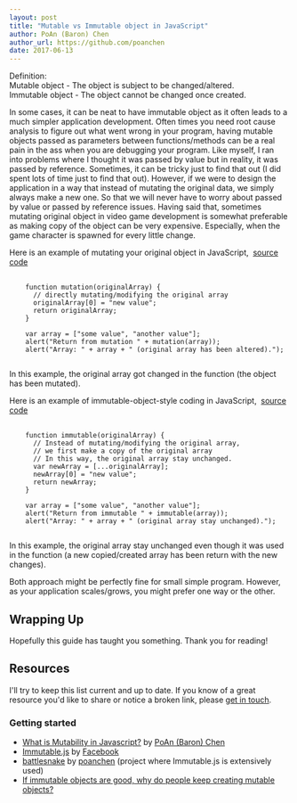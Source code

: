 ```yaml
---
layout: post
title: "Mutable vs Immutable object in JavaScript"
author: PoAn (Baron) Chen
author_url: https://github.com/poanchen
date: 2017-06-13
---
```

Definition:<br>
Mutable object - The object is subject to be changed/altered.<br>
Immutable object - The object cannot be changed once created.

In some cases, it can be neat to have immutable object as it often leads to a much simpler application development. Often times you need root cause analysis to figure out what went wrong in your program, having mutable objects passed as parameters between functions/methods can be a real pain in the ass when you are debugging your program. Like myself, I ran into problems where I thought it was passed by value but in reality, it was passed by reference. Sometimes, it can be tricky just to find that out (I did spent lots of time just to find that out). However, if we were to design the application in a way that instead of mutating the original data, we simply always make a new one. So that we will never have to worry about passed by value or passed by reference issues. Having said that, sometimes mutating original object in video game development is somewhat preferable as making copy of the object can be very expensive. Especially, when the game character is spawned for every little change.

Here is an example of mutating your original object in JavaScript,&nbsp;&nbsp;<a href="https://github.com/poanchen/code-for-blog/blob/master/2017/06/13/mutable-vs-Immutable-object-in-JavaScript/mutation-sample.js" target="_blank">source code</a>

<pre>
  <code class="javascript">
    function mutation(originalArray) {
      // directly mutating/modifying the original array
      originalArray[0] = "new value";
      return originalArray;
    }
 
    var array = ["some value", "another value"];
    alert("Return from mutation " + mutation(array));
    alert("Array: " + array + " (original array has been altered).");
  </code>
</pre>

In this example, the original array got changed in the function (the object has been mutated).

Here is an example of immutable-object-style coding in JavaScript,&nbsp;&nbsp;<a href="https://github.com/poanchen/code-for-blog/blob/master/2017/06/13/mutable-vs-Immutable-object-in-JavaScript/immutable-sample.js" target="_blank">source code</a>

<pre>
  <code class="javascript">
    function immutable(originalArray) {
      // Instead of mutating/modifying the original array,
      // we first make a copy of the original array
      // In this way, the original array stay unchanged.
      var newArray = [...originalArray];
      newArray[0] = "new value";
      return newArray;
    }

    var array = ["some value", "another value"];
    alert("Return from immutable " + immutable(array));
    alert("Array: " + array + " (original array stay unchanged).");
  </code>
</pre>

In this example, the original array stay unchanged even though it was used in the function (a new copied/created array has been return with the new changes).

Both approach might be perfectly fine for small simple program. However, as your application scales/grows, you might prefer one way or the other.

## Wrapping Up

Hopefully this guide has taught you something. Thank you for reading! 

## Resources

I'll try to keep this list current and up to date. If you know of a great resource you'd like to share or notice a broken link, please [get in touch](https://github.com/poanchen).

### Getting started

* [What is Mutability in Javascript?](https://www.quora.com/What-is-Mutability-in-Javascript/answer/PoAn-Baron-Chen-1) by [PoAn (Baron) Chen](https://www.quora.com/profile/PoAn-Baron-Chen-1)
* [Immutable.js](https://facebook.github.io/immutable-js/) by [Facebook](https://github.com/facebook)
* [battlesnake](https://github.com/poanchen/battlesnake) by [poanchen](https://github.com/poanchen) (project where Immutable.js is extensively used)
* [If immutable objects are good, why do people keep creating mutable objects?](https://softwareengineering.stackexchange.com/questions/151733/if-immutable-objects-are-good-why-do-people-keep-creating-mutable-objects)
